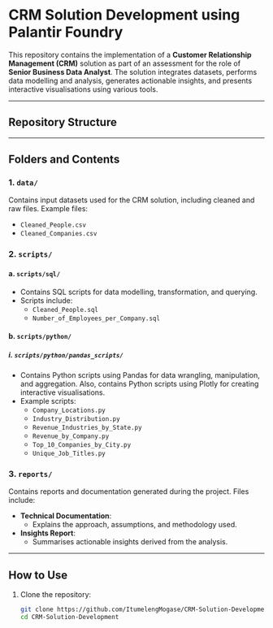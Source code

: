 # CRM Solution Development using Palantir Foundry  

This repository contains the implementation of a **Customer Relationship Management (CRM)** solution as part of an assessment for the role of **Senior Business Data Analyst**. The solution integrates datasets, performs data modelling and analysis, generates actionable insights, and presents interactive visualisations using various tools.  

---

## Repository Structure  


---

## Folders and Contents  

### **1. `data/`**
Contains input datasets used for the CRM solution, including cleaned and raw files. Example files:  
- `Cleaned_People.csv`  
- `Cleaned_Companies.csv`  

### **2. `scripts/`**  

#### **a. `scripts/sql/`**
- Contains SQL scripts for data modelling, transformation, and querying.  
- Scripts include:  
  - `Cleaned_People.sql`
  - `Number_of_Employees_per_Company.sql`

#### **b. `scripts/python/`**  

##### **i. `scripts/python/pandas_scripts/`**
- Contains Python scripts using Pandas for data wrangling, manipulation, and aggregation. Also, contains Python scripts using Plotly for creating interactive visualisations.  
- Example scripts:  
  - `Company_Locations.py`
  - `Industry_Distribution.py`
  - `Revenue_Industries_by_State.py`
  - `Revenue_by_Company.py`
  - `Top_10_Companies_by_City.py`
  - `Unique_Job_Titles.py`


### **3. `reports/`**
Contains reports and documentation generated during the project. Files include:  
- **Technical Documentation**:  
  - Explains the approach, assumptions, and methodology used.
- **Insights Report**:  
  - Summarises actionable insights derived from the analysis.
    
---

## How to Use  

1. Clone the repository:  
   ```bash
   git clone https://github.com/ItumelengMogase/CRM-Solution-Development.git
   cd CRM-Solution-Development
